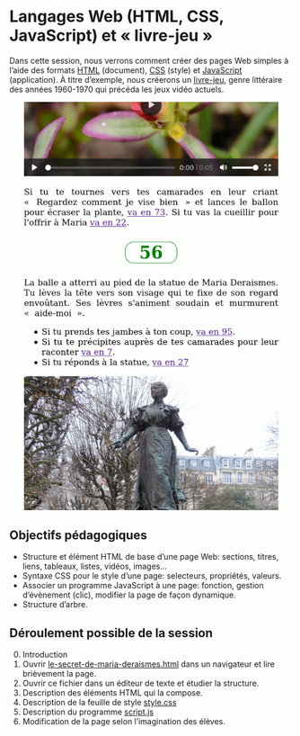 # Langages Web (HTML, CSS, JavaScript) et « livre-jeu »

Dans cette session, nous verrons comment créer des pages Web simples à l’aide des formats [HTML](https://fr.wikipedia.org/wiki/Hypertext_Markup_Language) (document), [CSS](https://fr.wikipedia.org/wiki/Feuilles_de_style_en_cascade) (style) et [JavaScript](https://fr.wikipedia.org/wiki/JavaScript) (application). À titre d’exemple, nous créerons un [livre-jeu](https://fr.wikipedia.org/wiki/Livre-jeu), genre littéraire des années 1960-1970 qui précéda les jeux vidéo actuels.

![Capture d’écran](https://raw.githubusercontent.com/AECS-17/AECS-informatique/master/web-livre-jeu/capture.png)

## Objectifs pédagogiques

* Structure et élément HTML de base d’une page Web: sections, titres, liens, tableaux, listes, vidéos, images...
* Syntaxe CSS pour le style d’une page: selecteurs, propriétés, valeurs.
* Associer un programme JavaScript à une page: fonction, gestion d’évènement
  (clic), modifier la page de façon dynamique.
* Structure d’arbre.

## Déroulement possible de la session

0. Introduction
1. Ouvrir [le-secret-de-maria-deraismes.html](https://github.com/AECS-17/AECS-informatique/blob/master/web-livre-jeu/le-secret-de-maria-deraismes.html) dans un navigateur et lire brièvement la page.
2. Ouvrir ce fichier dans un éditeur de texte et étudier la structure.
3. Description des éléments HTML qui la compose.
4. Description de la feuille de style [style.css](https://github.com/AECS-17/AECS-informatique/blob/master/web-livre-jeu/style.css)
5. Description du programme [script.js](https://github.com/AECS-17/AECS-informatique/blob/master/web-livre-jeu/script.js)
6. Modification de la page selon l’imagination des élèves.
